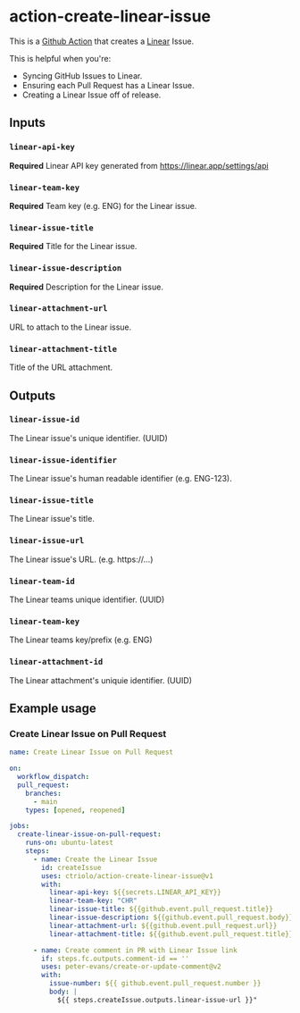 # action-create-linear-issue

This is a [Github Action](https://github.com/features/actions) that creates a [Linear](https://linear.app/) Issue.

This is helpful when you're:

- Syncing GitHub Issues to Linear.
- Ensuring each Pull Request has a Linear Issue.
- Creating a Linear Issue off of release.

## Inputs

### `linear-api-key`

**Required** Linear API key generated from https://linear.app/settings/api

### `linear-team-key`

**Required** Team key (e.g. ENG) for the Linear issue.

### `linear-issue-title`

**Required** Title for the Linear issue.

### `linear-issue-description`

**Required** Description for the Linear issue.

### `linear-attachment-url`

URL to attach to the Linear issue.

### `linear-attachment-title`

Title of the URL attachment.

## Outputs

### `linear-issue-id`

The Linear issue's unique identifier. (UUID)

### `linear-issue-identifier`

The Linear issue's human readable identifier (e.g. ENG-123).

### `linear-issue-title`

The Linear issue's title.

### `linear-issue-url`

The Linear issue's URL. (e.g. https://...)

### `linear-team-id`

The Linear teams unique identifier. (UUID)

### `linear-team-key`

The Linear teams key/prefix (e.g. ENG)

### `linear-attachment-id`

The Linear attachment's uniquie identifier. (UUID)

## Example usage

### Create Linear Issue on Pull Request

```yaml
name: Create Linear Issue on Pull Request

on:
  workflow_dispatch:
  pull_request:
    branches:
      - main
    types: [opened, reopened]

jobs:
  create-linear-issue-on-pull-request:
    runs-on: ubuntu-latest
    steps:
      - name: Create the Linear Issue
        id: createIssue
        uses: ctriolo/action-create-linear-issue@v1
        with:
          linear-api-key: ${{secrets.LINEAR_API_KEY}}
          linear-team-key: "CHR"
          linear-issue-title: ${{github.event.pull_request.title}}
          linear-issue-description: ${{github.event.pull_request.body}}
          linear-attachment-url: ${{github.event.pull_request.url}}
          linear-attachment-title: ${{github.event.pull_request.title}}

      - name: Create comment in PR with Linear Issue link
        if: steps.fc.outputs.comment-id == ''
        uses: peter-evans/create-or-update-comment@v2
        with:
          issue-number: ${{ github.event.pull_request.number }}
          body: |
            ${{ steps.createIssue.outputs.linear-issue-url }}"
```
